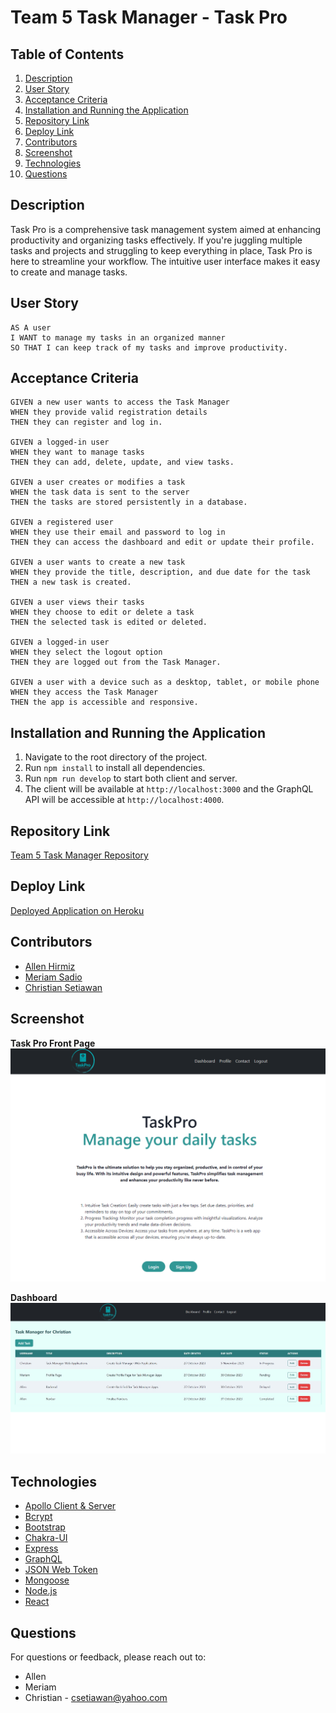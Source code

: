 # Team 5 Task Manager - Task Pro

## Table of Contents

1. [Description](#description)
2. [User Story](#user-story)
3. [Acceptance Criteria](#acceptance-criteria)
4. [Installation and Running the Application](#installation-and-running-the-application)
5. [Repository Link](#repository-link)
6. [Deploy Link](#deploy-link)
7. [Contributors](#contributors)
8. [Screenshot](#screenshot)
9. [Technologies](#technologies)
10. [Questions](#questions)

## Description

Task Pro is a comprehensive task management system aimed at enhancing productivity and organizing tasks effectively. If you're juggling multiple tasks and projects and struggling to keep everything in place, Task Pro is here to streamline your workflow. The intuitive user interface makes it easy to create and manage tasks.

## User Story

```
AS A user
I WANT to manage my tasks in an organized manner
SO THAT I can keep track of my tasks and improve productivity.
```

## Acceptance Criteria

```
GIVEN a new user wants to access the Task Manager
WHEN they provide valid registration details
THEN they can register and log in.

GIVEN a logged-in user
WHEN they want to manage tasks
THEN they can add, delete, update, and view tasks.

GIVEN a user creates or modifies a task
WHEN the task data is sent to the server
THEN the tasks are stored persistently in a database.

GIVEN a registered user
WHEN they use their email and password to log in
THEN they can access the dashboard and edit or update their profile.

GIVEN a user wants to create a new task
WHEN they provide the title, description, and due date for the task
THEN a new task is created.

GIVEN a user views their tasks
WHEN they choose to edit or delete a task
THEN the selected task is edited or deleted.

GIVEN a logged-in user
WHEN they select the logout option
THEN they are logged out from the Task Manager.

GIVEN a user with a device such as a desktop, tablet, or mobile phone
WHEN they access the Task Manager
THEN the app is accessible and responsive.
```

## Installation and Running the Application

1. Navigate to the root directory of the project.
2. Run `npm install` to install all dependencies.
3. Run `npm run develop` to start both client and server.
4. The client will be available at `http://localhost:3000` and the GraphQL API will be accessible at `http://localhost:4000`.

## Repository Link

[Team 5 Task Manager Repository](https://github.com/AllenHirmiz/Team-5-Task-Manager)

## Deploy Link

[Deployed Application on Heroku](https://task-pro-g5-d3c5f7289792.herokuapp.com/)

## Contributors

- [Allen Hirmiz](https://github.com/AllenHirmiz)
- [Meriam Sadio](https://github.com/msadio8)
- [Christian Setiawan](https://github.com/csetiawan88)

## Screenshot

**Task Pro Front Page**
![Task Pro Front Page](assets/images/homepage.png)

**Dashboard**
![Dashboard Page](assets/images/dashboard.jpg)

## Technologies

- [Apollo Client & Server](https://www.apollographql.com/)
- [Bcrypt](https://www.npmjs.com/package/bcrypt)
- [Bootstrap](https://getbootstrap.com/)
- [Chakra-UI](https://chakra-ui.com/)
- [Express](https://expressjs.com/)
- [GraphQL](https://graphql.org/)
- [JSON Web Token](https://www.npmjs.com/package/jsonwebtoken)
- [Mongoose](https://mongoosejs.com/)
- [Node.js](https://nodejs.org/)
- [React](https://reactjs.org/)

## Questions

For questions or feedback, please reach out to:

- Allen
- Meriam
- Christian - [csetiawan@yahoo.com](mailto:csetiawan@yahoo.com)
